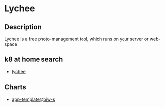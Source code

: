 # Lychee

## Description

Lychee is a free photo-management tool, which runs on your server or web-space

## k8 at home search

- [lychee](https://nanne.dev/k8s-at-home-search/#/lychee)

## Charts

- [app-template@bjw-s](https://bjw-s.github.io/helm-charts/)
